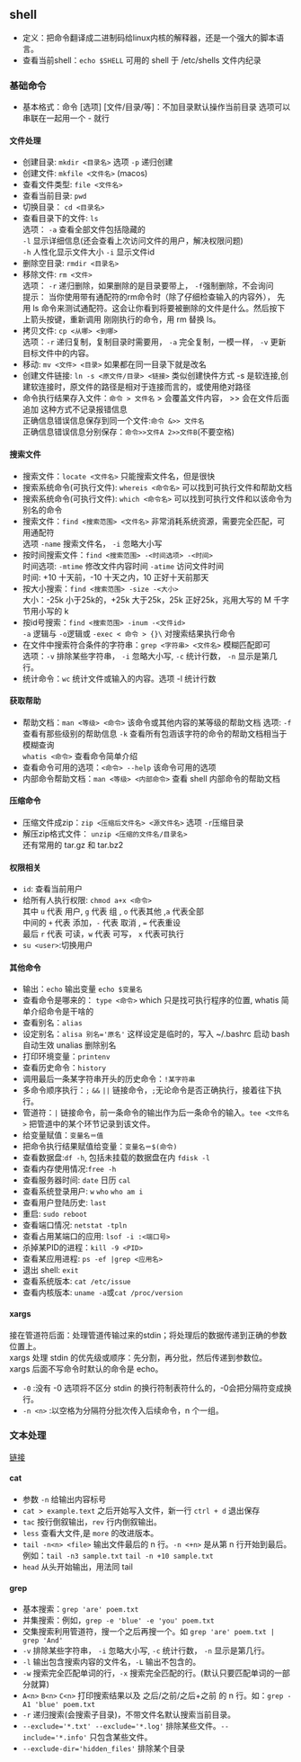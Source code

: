 ## shell
- 定义：把命令翻译成二进制码给linux内核的解释器，还是一个强大的脚本语言。
- 查看当前shell：`echo $SHELL` 可用的 shell 于 /etc/shells 文件内纪录
### 基础命令
- 基本格式：命令 [选项] [文件/目录/等]：不加目录默认操作当前目录 选项可以串联在一起用一个 - 就行
#### 文件处理
- 创建目录: `mkdir <目录名>` 选项 `-p` 递归创建
- 创建文件: `mkfile <文件名>` (macos)
- 查看文件类型: `file <文件名>`
- 查看当前目录: `pwd`
- 切换目录： `cd <目录名>`
- 查看目录下的文件: `ls`   
选项： `-a` 查看全部文件包括隐藏的  
`-l` 显示详细信息(还会查看上次访问文件的用户，解决权限问题)  
`-h` 人性化显示文件大小
`-i` 显示文件id
- 删除空目录: `rmdir <目录名>`
- 移除文件: `rm <文件>`  
选项： `-r` 递归删除，如果删除的是目录要带上， `-f`强制删除，不会询问  
提示： 当你使用带有通配符的rm命令时（除了仔细检查输入的内容外）， 先用 ls 命令来测试通配符。这会让你看到将要被删除的文件是什么。然后按下上箭头按键，重新调用 刚刚执行的命令，用 rm 替换 ls。
- 拷贝文件: `cp <从哪> <到哪>`  
选项：`-r` 递归复制，复制目录时需要用， `-a` 完全复制，一模一样， `-v` 更新目标文件中的内容。
- 移动: `mv <文件> <目录>` 如果都在同一目录下就是改名
- 创建文件链接: `ln -s <原文件/目录> <链接>` 类似创建快件方式 -s 是软连接,创建软连接时，原文件的路径是相对于连接而言的，或使用绝对路径
- 命令执行结果存入文件：`命令 > 文件名` > 会覆盖文件内容， >> 会在文件后面追加 这种方式不记录报错信息  
正确信息错误信息保存到同一个文件:`命令 &>> 文件名`   
正确信息错误信息分别保存：`命令>>文件A 2>>文件B`(不要空格)

#### 搜索文件
- 搜索文件：`locate <文件名>` 只能搜索文件名，但是很快
- 搜索系统命令(可执行文件): `whereis <命令名>` 可以找到可执行文件和帮助文档
- 搜索系统命令(可执行文件): `which <命令名>` 可以找到可执行文件和以该命令为别名的命令  
- 搜索文件：`find <搜索范围> <文件名>` 非常消耗系统资源，需要完全匹配，可用通配符  
选项 `-name` 搜索文件名， `-i` 忽略大小写
- 按时间搜索文件：`find <搜索范围> -<时间选项> -<时间>`  
时间选项: `-mtime` 修改文件内容时间 `-atime` 访问文件时间  
时间: +10 十天前，-10 十天之内，10 正好十天前那天
- 按大小搜索：`find <搜索范围> -size -<大小>`  
大小：-25k 小于25k的，+25k 大于25k，25k 正好25k，兆用大写的 M 千字节用小写的 k
- 按id号搜索：`find <搜索范围> -inum -<文件id>`  
`-a` 逻辑与 `-o`逻辑或 `-exec < 命令 > {}\` 对搜索结果执行命令
- 在文件中搜索符合条件的字符串：`grep <字符串> <文件名>` 模糊匹配即可  
选项：`-v` 排除某些字符串， `-i` 忽略大小写, `-c` 统计行数， `-n` 显示是第几行。
- 统计命令：`wc` 统计文件或输入的内容。选项 -l 统计行数 
#### 获取帮助
- 帮助文档：`man <等级> <命令>` 该命令或其他内容的某等级的帮助文档
选项: `-f` 查看有那些级别的帮助信息 `-k` 查看所有包涵该字符的命令的帮助文档相当于模糊查询  
`whatis <命令>` 查看命令简单介绍
- 查看命令可用的选项：`<命令> --help` 该命令可用的选项
- 内部命令帮助文档：`man <等级> <内部命令>` 查看 shell 内部命令的帮助文档
#### 压缩命令
- 压缩文件成zip：`zip <压缩后文件名> <源文件名>` 选项 `-r`压缩目录
- 解压zip格式文件： `unzip <压缩的文件名/目录名>`  
还有常用的 tar.gz 和 tar.bz2

#### 权限相关
- `id`: 查看当前用户
- 给所有人执行权限: `chmod a+x <命令>`  
其中 `u` 代表 用户, `g` 代表 组 , `o` 代表其他 ,`a` 代表全部  
中间的 `+` 代表 添加，`-` 代表 取消 , `=` 代表重设  
最后 `r` 代表 可读，`w` 代表 可写， `x` 代表可执行 
- `su <user>`:切换用户

#### 其他命令
- 输出：`echo` 输出变量 `echo $变量名`
- 查看命令是哪来的： `type <命令>` which 只是找可执行程序的位置, whatis 简单介绍命令是干啥的
- 查看别名：`alias` 
- 设定别名：`alisa 别名='原名'` 这样设定是临时的，写入 ~/.bashrc 启动 bash 自动生效 unalias 删除别名
- 打印环境变量：`printenv`
- 查看历史命令：`history`
- 调用最后一条某字符串开头的历史命令：`!某字符串`
- 多命令顺序执行：`;` `&&` `||` 链接命令，`;`无论命令是否正确执行，接着往下执行。
- 管道符：`|` 链接命令，前一条命令的输出作为后一条命令的输入。`tee <文件名>` 把管道中的某个环节记录到该文件。
- 给变量赋值：`变量名＝值`
- 把命令执行结果赋值给变量：`变量名＝$(命令)`
- 查看数据盘:`df -h`, 包括未挂载的数据盘在内 `fdisk -l`
- 查看内存使用情况:`free -h`
- 查看服务器时间: `date` 日历 `cal`
- 查看系统登录用户: `w` `who` `who am i`
- 查看用户登陆历史: `last`
- 重启: `sudo reboot`
- 查看端口情况: `netstat -tpln`
- 查看占用某端口的应用: `lsof -i :<端口号>`
- 杀掉某PID的进程：`kill -9 <PID>`
- 查看某应用进程: `ps -ef |grep <应用名>`
- 退出 shell: `exit`
- 查看系统版本: `cat /etc/issue`
- 查看内核版本: `uname -a`或`cat /proc/version`
 

#### xargs
接在管道符后面：处理管道传输过来的stdin；将处理后的数据传递到正确的参数位置上。  
xargs 处理 stdin 的优先级或顺序：先分割，再分批，然后传递到参数位。  
xargs 后面不写命令时默认的命令是 echo。
- `-0` :没有 -0 选项将不区分 stdin 的换行符制表符什么的，-0会把分隔符变成换行。
- `-n <n>` :以空格为分隔符分批次传入后续命令，n 个一组。
### 文本处理
[链接](https://learnbyexample.gitbooks.io/command-line-text-processing)

#### cat
- 参数 `-n` 给输出内容标号
- `cat > example.text` 之后开始写入文件，新一行 `ctrl + d` 退出保存
- `tac` 按行倒叙输出，`rev` 行内倒叙输出。
- `less` 查看大文件,是 `more` 的改进版本。
- `tail -n<n> <file>` 输出文件最后的 n 行。`-n <+n>` 是从第 n 行开始到最后。  
例如：`tail -n3 sample.txt` `tail -n +10 sample.txt`
- `head` 从头开始输出，用法同 tail

#### grep
- 基本搜索：`grep 'are' poem.txt`
- 并集搜索：例如，`grep -e 'blue' -e 'you' poem.txt`
- 交集搜索利用管道符，搜一个之后再搜一个。如 `grep 'are' poem.txt | grep 'And'`
- `-v` 排除某些字符串， `-i` 忽略大小写, `-c` 统计行数， `-n` 显示是第几行。
- `-l` 输出包含搜索内容的文件名，`-L` 输出不包含的。
- `-w` 搜索完全匹配单词的行，`-x` 搜索完全匹配的行。(默认只要匹配单词的一部分就算)
- `A<n>` `B<n>` `C<n>` 打印搜索结果以及 之后/之前/之后+之前 的 n 行。如：`grep -A1 'blue' poem.txt`
- `-r` 递归搜索(会搜索子目录)，不带文件名默认搜索当前目录。
- `--exclude='*.txt' --exclude='*.log'` 排除某些文件。`--include='*.info'` 只包含某些文件。
- `--exclude-dir='hidden_files'` 排除某个目录

